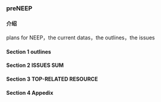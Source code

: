 ### preNEEP

#### 介绍
plans for NEEP，the current datas，the outlines，the issues

#### Section 1 outlines
#### Section 2 ISSUES SUM
#### Section 3 TOP-RELATED RESOURCE
#### Section 4 Appedix



